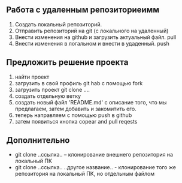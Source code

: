 ## Работа с удаленным репозиториеимм

1. Создать локальный репозиторий.
2. Отправить репозиторий на git (с локального на удаленный)
3. Внести изменения на github и загрузить актуальный файл. pull
4. Внести изменения в логальном и внести в удаденный. push

## Предложить решение проекта

1. найти проект
2. загрузить в свой профиль git hab с помощью fork
3. загрузить проект git clone ....
4. создать отдельную ветку
3. создать новый файл 'README.md' с описание того, что мы предлагаем, затем добавить и  закомитить его.
4. теперь направляем с помощью push в github
5. затем появиться кнопка copear and pull reqests

## Дополнительно

* git clone ..ссылка.. – клонирование внешнего репозитория на локальный ПК
* git clone ..ссылка.. ..другое название.. - клонирование того же репозитория на локальный ПК, но отдельным файлом
